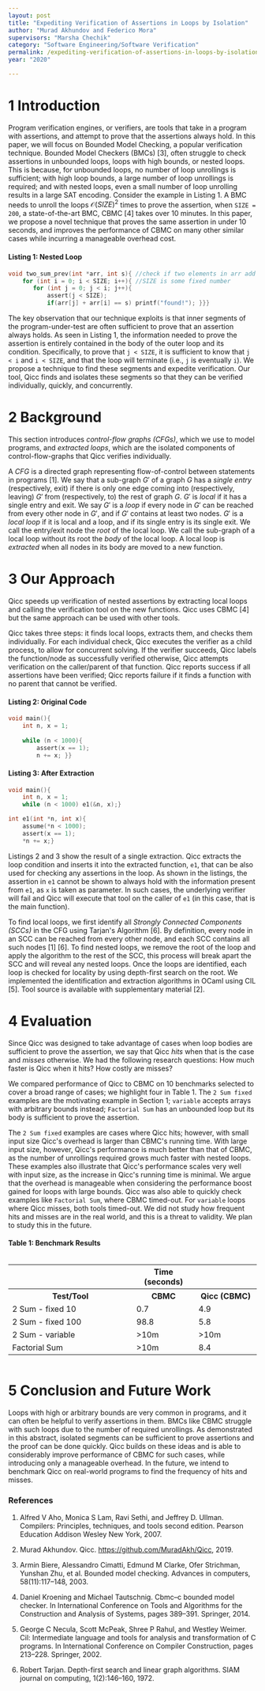 ```yaml
---
layout: post
title: "Expediting Verification of Assertions in Loops by Isolation"
author: "Murad Akhundov and Federico Mora"
supervisors: "Marsha Chechik"
category: "Software Engineering/Software Verification"
permalink: /expediting-verification-of-assertions-in-loops-by-isolation
year: "2020"

---
```


1 Introduction
============
Program verification engines, or verifiers, are tools that take in a program with assertions, and attempt to prove that the assertions always hold. In this paper, we will focus on Bounded Model Checking, a popular verification technique. Bounded Model Checkers (BMCs) [3], often struggle to check assertions in unbounded loops, loops with high bounds, or nested loops. This is because, for unbounded loops, no number of loop unrollings is sufficient; with high loop bounds, a large number of loop unrollings is required; and with nested loops, even a small number of loop unrolling results in a large SAT encoding. Consider the example in Listing 1. A BMC needs to unroll the loops $\mathcal{O}{(SIZE)^2}$ times to prove the assertion, when `SIZE = 200`, a state-of-the-art BMC, CBMC [4] takes over 10 minutes. In this paper, we propose a novel technique that proves the same assertion in under 10 seconds, and improves the performance of CBMC on many other similar cases while incurring a manageable overhead cost.

#### Listing 1: Nested Loop
```c
void two_sum_prev(int *arr, int s){ //check if two elements in arr add to s
    for (int i = 0; i < SIZE; i++){ //SIZE is some fixed number
       for (int j = 0; j < i; j++){
           assert(j < SIZE);
           if(arr[j] + arr[i] == s) printf("found!"); }}}
```

The key observation that our technique exploits is that inner segments of the program-under-test are often sufficient to prove that an assertion always holds. As seen in Listing 1, the information needed to prove the assertion is entirely contained in the body of the outer loop and its condition. Specifically, to prove that `j < SIZE`, it is sufficient to know that `j < i` and `i < SIZE`, and that the loop will terminate (i.e., `j` is eventually `i`). We propose a technique to find these segments and expedite verification. Our tool, Qicc finds and isolates these segments so that they can be verified individually, quickly, and concurrently.

2 Background
==========
This section introduces *control-flow graphs (CFGs)*, which we use to model programs, and *extracted loops*, which are the isolated components of control-flow-graphs that Qicc verifies individually.

A *CFG* is a directed graph representing flow-of-control between statements in programs [1]. We say that a sub-graph $G'$ of a graph $G$ has a *single entry* (respectively, exit) if there is only one edge coming into (respectively, leaving) $G'$ from (respectively, to) the rest of graph $G$. $G'$ is *local* if it has a single entry and exit.  We say $G'$  is a *loop* if every node in $G'$ can be reached from every other node in $G'$, and if $G'$ contains at least two nodes. $G'$ is a *local loop* if it is local and a loop, and if its single entry is its single exit. We call the entry/exit node the *root* of the local loop. We call the sub-graph of a local loop without its root the *body* of the local loop. A local loop is *extracted* when all nodes in its body are moved to a new function.

3 Our Approach
========

Qicc speeds up verification of nested assertions by extracting local loops and calling the verification tool on the new functions. Qicc uses CBMC [4] but the same approach can be used with other tools. 

Qicc takes three steps: it finds local loops, extracts them, and checks them individually. For each individual check, Qicc executes the verifier as a child process, to allow for concurrent solving. If the verifier succeeds, Qicc labels the function/node as successfully verified otherwise, Qicc attempts verification on the caller/parent of that function. Qicc reports success if all assertions have been verified; Qicc reports failure if it finds a function with no parent that cannot be verified.

#### Listing 2: Original Code
```c
void main(){
    int n, x = 1;
    
    while (n < 1000){
        assert(x == 1);
        n += x; }}
```
#### Listing 3: After Extraction
```c
void main(){
    int n, x = 1;
    while (n < 1000) e1(&n, x);}

int e1(int *n, int x){
    assume(*n < 1000);
    assert(x == 1);
    *n += x;}
```

Listings 2 and 3 show the result of a single extraction. Qicc extracts the loop condition and inserts it into the extracted function, `e1`, that can be also used for checking any assertions in the loop. As shown in the listings, the assertion in `e1` cannot be shown to always hold with the information present from `e1`, as `x` is taken as parameter. In such cases, the underlying verifier will fail and Qicc will execute that tool on the caller of `e1` (in this case, that is the main function).

To find local loops, we first identify all *Strongly Connected Components (SCCs)* in the CFG using Tarjan's Algorithm [6]. By definition, every node in an SCC can be reached from every other node, and each SCC contains all such nodes [1] [6]. To find nested loops, we remove the root of the loop and apply the algorithm to the rest of the SCC, this process will break apart the SCC and will reveal any nested loops. Once the loops are identified, each loop is checked for locality by using depth-first search on the root. We implemented the identification and extraction algorithms in OCaml using CIL [5]. Tool source is available with supplementary material [2].

4 Evaluation
========

Since Qicc was designed to take advantage of cases when loop bodies are sufficient to prove the assertion, we say that Qicc *hits* when that is the case and *misses* otherwise. We had the following research questions: How much faster is Qicc when it hits? How costly are misses?

We compared performance of Qicc to CBMC on 10 benchmarks selected to cover a broad range of cases; we highlight four in Table 1. The `2 Sum fixed` examples are the motivating example in Section 1; `variable` accepts arrays with arbitrary bounds instead; `Factorial Sum` has an unbounded loop but its body is sufficient to prove the assertion.

The `2 Sum fixed` examples are cases where Qicc hits; however, with small input size Qicc's overhead is larger than CBMC's running time. With large input size, however, Qicc's performance is much better than that of CBMC, as the number of unrollings required grows much faster with nested loops. These examples also illustrate that Qicc's performance scales very well with input size, as the increase in Qicc's running time is minimal. We argue that the overhead is manageable when considering the performance boost gained for loops with large bounds. Qicc was also able to quickly check examples like `Factorial Sum`, where CBMC timed-out. For `variable` loops where Qicc misses, both tools timed-out. We did not study how frequent hits and misses are in the real world, and this is a threat to validity. We plan to study this in the future.

#### Table 1: Benchmark Results
<div style="overflow-x:auto">
<table>
    <tr>
        <th class="space" colspan="1"></th>
        <th>Time (seconds)</th>
        <th class="space" colspan="1"></th>
    </tr>
    <tr>
        <th width="50%">Test/Tool</th>
        <th width="25%">CBMC</th>
        <th width="25%">Qicc (CBMC)</th>
    </tr>
    <tr>
        <td>2 Sum - fixed 10</td>        
        <td>0.7</td>
        <td>4.9</td>
    </tr>
    <tr>
        <td>2 Sum - fixed 100</td>        
        <td>98.8</td>
        <td>5.8</td>
    </tr>
    <tr>
        <td>2 Sum - variable</td>        
        <td>>10m</td>
        <td>>10m</td>
    </tr>
    <tr>
        <td>Factorial Sum</td>        
        <td>>10m</td>
        <td>8.4</td>
    </tr>
</table>
</div>


5 Conclusion and Future Work
========

Loops with high or arbitrary bounds are very common in programs, and it can often be helpful to verify assertions in them. BMCs like CBMC struggle with such loops due to the number of required unrollings. As demonstrated in this abstract, isolated segments can be sufficient to prove assertions and the proof can be done quickly. Qicc builds on these ideas and is able to considerably improve performance of CBMC for such cases, while introducing only a manageable overhead. In the future, we intend to benchmark Qicc on real-world programs to find the frequency of hits and misses.

### References

1. Alfred V Aho, Monica S Lam, Ravi Sethi, and Jeffrey D. Ullman. Compilers: Principles, techniques, and tools second edition. Pearson Education Addison Wesley New York, 2007.

2. Murad Akhundov. Qicc. <https://github.com/MuradAkh/Qicc>, 2019.

3. Armin Biere, Alessandro Cimatti, Edmund M Clarke, Ofer Strichman, Yunshan Zhu, et al. Bounded model checking. Advances in computers, 58(11):117–148, 2003.

4. Daniel Kroening and Michael Tautschnig. Cbmc–c bounded model checker. In International Conference on Tools and Algorithms for the Construction and Analysis of Systems, pages 389–391. Springer, 2014.

5. George C Necula, Scott McPeak, Shree P Rahul, and Westley Weimer. Cil: Intermediate language and tools for analysis and transformation of C programs. In International Conference on Compiler Construction, pages 213–228. Springer, 2002.

6. Robert Tarjan. Depth-first search and linear graph algorithms. SIAM journal on computing, 1(2):146–160, 1972.
